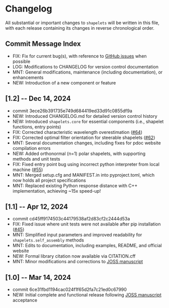 # Changelog
All substantial or important changes to `shapelets` will be written in this file, with each release containing its changes in reverse chronological order.

## Commit Message Index
- FIX: Fix for current bug(s), with reference to [GitHub issues](https://github.com/uw-comphys/shapelets/issues) when possible 
- LOG: Modifications to CHANGELOG for version control documentation
- MNT: General modifications, maintenance (including documentation), or enhancements 
- NEW: Introduction of a new component or feature

## [1.2] -- Dec 14, 2024
- commit 3ece26b391735e749d684419ed33d91c0855df9a
- NEW: Introduced CHANGELOG.md for detailed version control history 
- NEW: Introduced `shapelets.core` for essential components (i.e., shapelet functions, entry points)
- FIX: Corrected characteristic wavelength overestimation ([#64](https://github.com/uw-comphys/shapelets/pull/64))
- FIX: Corrected optimal filter orientation for steerable shapelets ([#62](https://github.com/uw-comphys/shapelets/pull/62)) 
- MNT: Several documentation changes, including fixes for pdoc website compilation errors 
- NEW: Added orthonormal (n=1) polar shapelets, with supporting methods and unit tests 
- FIX: Fixed entry point bug using incorrect python interpreter from local machine ([#55](https://github.com/uw-comphys/shapelets/pull/55))
- MNT: Merged setup.cfg and MANIFEST.in into pyproject.toml, which now holds all project specifications
- MNT: Replaced existing Python response distance with C++ implementation, achieving ~15x speed-up!

## [1.1] -- Apr 12, 2024
- commit cd45ff9174503c44179538af2d83cf2c2444d53a
- FIX: Fixed issue where unit tests were not available after pip installation ([#45](https://github.com/uw-comphys/shapelets/pull/45))
- MNT: Simplified input parameters and improved readability for `shapelets.self_assembly` methods 
- MNT: Edits to documentation, including examples, README, and official website
- NEW: Formal library citation now available via CITATION.cff
- MNT: Minor modifications and corrections to [JOSS manuscript](https://joss.theoj.org/papers/10.21105/joss.06058)

## [1.0] -- Mar 14, 2024
- commit 6ce31fbd1194cac024f1f65d2fa7c21ed0c67990
- NEW: Initial complete and functional release following [JOSS manuscript](https://joss.theoj.org/papers/10.21105/joss.06058) acceptance